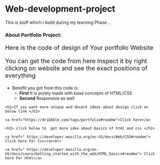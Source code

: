 # Web-development-project
This is stuff which i build during my learning Phase ..
  <h3>
       <strong> About Portfolio  Project:</strong> 
    </h3>
    <p  style="font-size: 20px;"> Here is the  code of design of Your portfolio Website</p>
    <p style="font-size: 20px;"> You can get the code from here Inspect it by right clicking on website and see the exact positions of everything</p>
    <ul>
        <li class="firstlist">
            Benefit you got from this code is:
            <ul>
            <li> <strong>First</strong> It is purely made with base concepts of HTML/CSS</li>
            <li>  <strong>Second</strong> Responsive as well</li>
        </ul>
        </li>
    </ul>

    <h2>If you want more unique and decent ideas about design click on below link </h2>

    <a href="https://dribbble.com/tags/portfolio#readme">Click here</a>

    <h2> click below to  get more idea about basics of html and css </h2>

    <a href=" https://developer.mozilla.org/en-US/docs/Web/CSS#readme"> Click here For Css</a><br>

    <a href=" https://developer.mozilla.org/en-US/docs/Learn/Getting_started_with_the_web/HTML_basics#readme"> Click here For Html</a>


